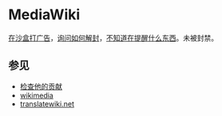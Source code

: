 # MediaWiki
[在沙盒打广告](https://www.mediawiki.org/w/index.php?title=Project:Sandbox&diff=prev&oldid=6146343)，[询问如何解封](https://www.mediawiki.org/w/index.php?title=Manual_talk:Block_and_unblock/zh&oldid=6281835)，[不知道在提醒什么东西](https://www.mediawiki.org/w/index.php?title=Manual:User_rights&diff=prev&oldid=6146367)。未被封禁。

## 参见
- [检查他的贡献](https://www.mediawiki.org/w/index.php?title=Special:Contributions/Gongxiang01)
- [wikimedia](wikimedia.md)
- [translatewiki.net](translatewiki.net.md)
